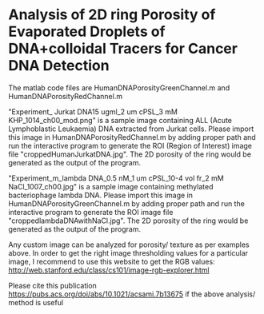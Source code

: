 # Analysis of 2D ring Porosity of Evaporated Droplets of DNA+colloidal Tracers for Cancer DNA Detection 

The matlab code files are HumanDNAPorosityGreenChannel.m and HumanDNAPorosityRedChannel.m

"Experiment_ Jurkat DNA15 ugml_2 um cPSL_3 mM KHP_1014_ch00_mod.png" is a sample image containing ALL (Acute Lymphoblastic Leukaemia) DNA extracted from Jurkat cells. Please import this image in HumanDNAPorosityRedChannel.m by adding proper path and run the interactive program to generate the ROI (Region of Interest) image file "croppedHumanJurkatDNA.jpg". The 2D porosity of the ring would be generated as the output of the program.

"Experiment_m_lambda DNA_0.5 nM_1 um cPSL_10-4 vol fr_2 mM NaCl_1007_ch00.jpg" is a sample image containing methylated bacteriophage lambda DNA. Please import this image in HumanDNAPorosityGreenChannel.m by adding proper path and run the interactive program to generate the ROI image file "croppedlambdaDNAwithNaCl.jpg". The 2D porosity of the ring would be generated as the output of the program.

 Any custom image can be analyzed for porosity/ texture as per examples above. In order to get the right image thresholding values for a particular image, I recommend to use this website to get the RGB values: http://web.stanford.edu/class/cs101/image-rgb-explorer.html
 
 Please cite this publication https://pubs.acs.org/doi/abs/10.1021/acsami.7b13675 if the above analysis/ method is useful
